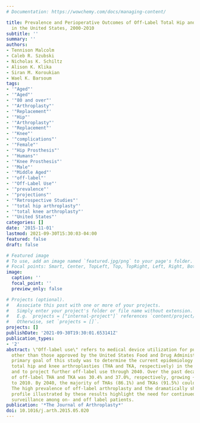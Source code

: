 ```yaml
---
# Documentation: https://wowchemy.com/docs/managing-content/

title: Prevalence and Perioperative Outcomes of Off-Label Total Hip and Knee Arthroplasty
  in the United States, 2000-2010
subtitle: ''
summary: ''
authors:
- Tennison Malcolm
- Caleb R. Szubski
- Nicholas K. Schiltz
- Alison K. Klika
- Siran M. Koroukian
- Wael K. Barsoum
tags:
- '"Aged"'
- '"Aged"'
- '"80 and over"'
- '"Arthroplasty"'
- '"Replacement"'
- '"Hip"'
- '"Arthroplasty"'
- '"Replacement"'
- '"Knee"'
- '"complications"'
- '"Female"'
- '"Hip Prosthesis"'
- '"Humans"'
- '"Knee Prosthesis"'
- '"Male"'
- '"Middle Aged"'
- '"off-label"'
- '"Off-Label Use"'
- '"prevalence"'
- '"projections"'
- '"Retrospective Studies"'
- '"total hip arthroplasty"'
- '"total knee arthroplasty"'
- '"United States"'
categories: []
date: '2015-11-01'
lastmod: 2021-09-30T15:30:03-04:00
featured: false
draft: false

# Featured image
# To use, add an image named `featured.jpg/png` to your page's folder.
# Focal points: Smart, Center, TopLeft, Top, TopRight, Left, Right, BottomLeft, Bottom, BottomRight.
image:
  caption: ''
  focal_point: ''
  preview_only: false

# Projects (optional).
#   Associate this post with one or more of your projects.
#   Simply enter your project's folder or file name without extension.
#   E.g. `projects = ["internal-project"]` references `content/project/deep-learning/index.md`.
#   Otherwise, set `projects = []`.
projects: []
publishDate: '2021-09-30T19:30:01.653141Z'
publication_types:
- '2'
abstract: \"Off-label use\" refers to medical device utilization for purposes or subpopulations
  other than those approved by the United States Food and Drug Administration. The
  primary goal of this study was to determine the current epidemiology of off-label
  total hip and knee arthroplasties (THA and TKA, respectively) in the United States
  and to project further off-label use through 2040. Over the past decade, the prevalence
  of off-label THA and TKA was 30.4% and 37.0%, respectively, growing ~70% from 2000
  to 2010. By 2040, the majority of THAs (86.1%) and TKAs (91.5%) could be off-label.
  The high prevalence of off-label arthroplasty and the dramatically shifting patient
  profile illustrated by these results highlight the need for continued medical device
  surveillance among on- and off label patients.
publication: '*The Journal of Arthroplasty*'
doi: 10.1016/j.arth.2015.05.020
---
```

